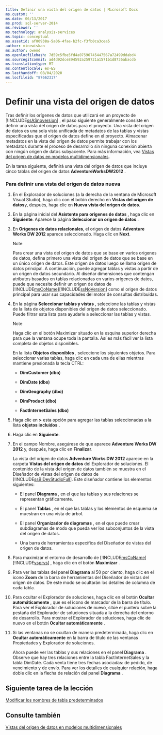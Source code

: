 ```yaml
---
title: Definir una vista del origen de datos | Microsoft Docs
ms.custom: ''
ms.date: 06/13/2017
ms.prod: sql-server-2014
ms.reviewer: ''
ms.technology: analysis-services
ms.topic: conceptual
ms.assetid: af00938a-5a06-4fae-b2fc-f3fb0ca3cea5
author: minewiskan
ms.author: owend
ms.openlocfilehash: 7d59c5fbe5fd4a07596745447567a72499ddabd4
ms.sourcegitcommit: ad4d92dce894592a259721a1571b1d8736abacdb
ms.translationtype: MT
ms.contentlocale: es-ES
ms.lasthandoff: 08/04/2020
ms.locfileid: "87662317"
---
```

# <a name="defining-a-data-source-view"></a>Definir una vista del origen de datos
  Tras definir los orígenes de datos que utilizará en un proyecto de [!INCLUDE[ssASnoversion](../includes/ssasnoversion-md.md)] , el paso siguiente generalmente consiste en definir una vista del origen de datos para el proyecto. Una vista del origen de datos es una sola vista unificada de metadatos de las tablas y vistas especificadas que el origen de datos define en el proyecto. Almacenar metadatos en la vista del origen de datos permite trabajar con los metadatos durante el proceso de desarrollo sin ninguna conexión abierta con ningún origen de datos subyacente. Para más información, vea [Vistas del origen de datos en modelos multidimensionales](multidimensional-models/data-source-views-in-multidimensional-models.md).  
  
 En la tarea siguiente, definirá una vista del origen de datos que incluye cinco tablas del origen de datos **AdventureWorksDW2012** .  
  
### <a name="to-define-a-new-data-source-view"></a>Para definir una vista del origen de datos nueva  
  
1.  En el Explorador de soluciones (a la derecha de la ventana de Microsoft Visual Studio), haga clic con el botón derecho en **Vistas del origen de datos**y, después, haga clic en **Nueva vista del origen de datos**.  
  
2.  En la página inicial del **Asistente para orígenes de datos** , haga clic en **Siguiente**. Aparece la página **Seleccionar un origen de datos** .  
  
3.  En **Orígenes de datos relacionales**, el origen de datos **Adventure Works DW 2012** aparece seleccionado. Haga clic en **Next**.  
  
    > [!NOTE]  
    >  Para crear una vista del origen de datos que se base en varios orígenes de datos, defina primero una vista del origen de datos que se base en un único origen de datos. Este origen de datos luego se llama origen de datos principal. A continuación, puede agregar tablas y vistas a partir de un origen de datos secundario. Al diseñar dimensiones que contengan atributos basados en tablas relacionadas en varios orígenes de datos, puede que necesite definir un origen de datos de [!INCLUDE[msCoName](../includes/msconame-md.md)][!INCLUDE[ssNoVersion](../includes/ssnoversion-md.md)] como el origen de datos principal para usar sus capacidades del motor de consultas distribuidas.  
  
4.  En la página **Seleccionar tablas y vistas** , seleccione las tablas y vistas de la lista de objetos disponibles del origen de datos seleccionado. Puede filtrar esta lista para ayudarle a seleccionar las tablas y vistas.  
  
    > [!NOTE]  
    >  Haga clic en el botón Maximizar situado en la esquina superior derecha para que la ventana ocupe toda la pantalla. Así es más fácil ver la lista completa de objetos disponibles.  
  
     En la lista **Objetos disponibles** , seleccione los siguientes objetos. Para seleccionar varias tablas, haga clic en cada una de ellas mientras mantiene presionada la tecla CTRL:  
  
    -   **DimCustomer (dbo)**  
  
    -   **DimDate (dbo)**  
  
    -   **DimGeography (dbo)**  
  
    -   **DimProduct (dbo)**  
  
    -   **FactInternetSales (dbo)**  
  
5.  Haga clic en **>** esta opción para agregar las tablas seleccionadas a la lista **objetos incluidos** .  
  
6.  Haga clic en **Siguiente**.  
  
7.  En el campo Nombre, asegúrese de que aparece **Adventure Works DW 2012** y, después, haga clic en **Finalizar**.  
  
     La vista del origen de datos **Adventure Works DW 2012** aparece en la carpeta **Vistas del origen de datos** del Explorador de soluciones. El contenido de la vista del origen de datos también se muestra en el Diseñador de vistas del origen de datos de [!INCLUDE[ssBIDevStudioFull](../includes/ssbidevstudiofull-md.md)]. Este diseñador contiene los elementos siguientes:  
  
    -   El panel **Diagrama** , en el que las tablas y sus relaciones se representan gráficamente.  
  
    -   El panel **Tablas** , en el que las tablas y los elementos de esquema se muestran en una vista de árbol.  
  
    -   El panel **Organizador de diagramas** , en el que puede crear subdiagramas de modo que pueda ver los subconjuntos de la vista del origen de datos.  
  
    -   Una barra de herramientas específica del Diseñador de vistas del origen de datos.  
  
8.  Para maximizar el entorno de desarrollo de [!INCLUDE[msCoName](../includes/msconame-md.md)] [!INCLUDE[vsprvs](../includes/vsprvs-md.md)] , haga clic en el botón **Maximizar** .  
  
9. Para ver las tablas del panel **Diagrama** al 50 por ciento, haga clic en el icono **Zoom** de la barra de herramientas del Diseñador de vistas del origen de datos. De este modo se ocultarán los detalles de columna de cada tabla.  
  
10. Para ocultar el Explorador de soluciones, haga clic en el botón **Ocultar automáticamente** , que es el icono de marcador de la barra de título. Para ver el Explorador de soluciones de nuevo, sitúe el puntero sobre la pestaña del Explorador de soluciones situada a la derecha del entorno de desarrollo. Para mostrar el Explorador de soluciones, haga clic de nuevo en el botón **Ocultar automáticamente** .  
  
11. Si las ventanas no se ocultan de manera predeterminada, haga clic en **Ocultar automáticamente** en la barra de título de las ventanas Propiedades y Explorador de soluciones.  
  
     Ahora puede ver las tablas y sus relaciones en el panel **Diagrama** . Observe que hay tres relaciones entre la tabla FactInternetSales y la tabla DimDate. Cada venta tiene tres fechas asociadas: de pedido, de vencimiento y de envío. Para ver los detalles de cualquier relación, haga doble clic en la flecha de relación del panel **Diagrama** .  
  
## <a name="next-task-in-lesson"></a>Siguiente tarea de la lección  
 [Modificar los nombres de tabla predeterminados](lesson-1-4-modifying-default-table-names.md)  
  
## <a name="see-also"></a>Consulte también  
 [Vistas del origen de datos en modelos multidimensionales](multidimensional-models/data-source-views-in-multidimensional-models.md)  
  
  
